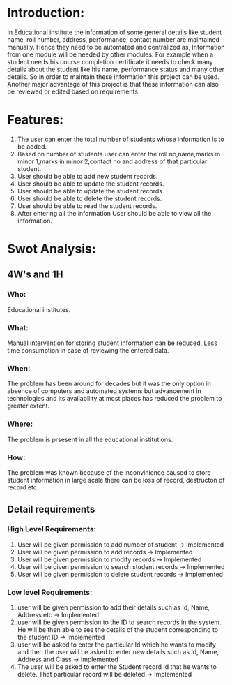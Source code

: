 # Introduction:

In Educational institute the information of some general details like student name, roll number, address, performance, contact number  are maintained manually. Hence they need to be automated and centralized as, Information from one module will be needed by other modules. For example when a student needs his course completion certificate it needs to check many details about the student like his name, performance status  and many other details. So in order to maintain these information this project can be used. Another major advantage of this project is that these information can also be reviewed or edited based on requirements.


# Features:

1. The user can enter the total number of students whose information is to be added. 
2. Based on number of students user can  enter the roll no,name,marks in minor 1,marks in minor 2,contact no and address of that particular student.
3. User should be able to add new student records.
4. User should be able to update the student records.
5. User should be able to update the student records.
6. User should be able to delete the student records.
7. User should be able to read the student records.
8. After entering all the information User should be able to view all the information.


# Swot Analysis:

## 4W's and 1H

### Who: 
  Educational institutes.

### What: 
Manual intervention for storing student information can be reduced, Less time consumption in case of reviewing the entered data.

### When: 
The problem has been around for decades but it was the only option in absence of computers and automated systems but advancement in technologies and its availability at most places has reduced the problem to greater extent.

### Where: 
The problem is prsesent in all the educational institutions.

### How: 
The problem was known because of the inconvinience caused to store student information in large scale there can be loss of record, destructon of record etc.

## Detail requirements
### High Level Requirements:

1.  User will be given permission to add number of student -> Implemented
2.  User will be given permission to add records -> Implemented
3.  User  will be given permission to modify records	-> Implemented
4.	User  will be given permission to search student records -> Implemented
5.	User  will be given permission to delete student records -> Implemented

### Low level Requirements:

1. user will be given permission to add their details such as Id, Name, Address etc -> Implemented
2.  user  will be given permission to the ID to search records in the system. He will be then able to see the details of the student corresponding to the student ID ->	Implemented
3.  user will be asked to enter the particular Id which he wants to modify and then the user will be asked to enter new details such as Id, Name, Address and Class ->	Implemented
4. The user will be asked to enter the Student record Id that he wants to delete. That particular record will be deleted ->	Implemented
